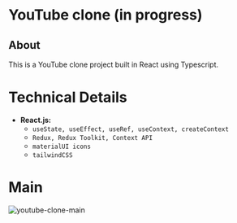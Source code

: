 # YouTube clone (in progress)

## About
This is a YouTube clone project built in React using Typescript.

# Technical Details
- **React.js:**
  - `useState, useEffect, useRef, useContext, createContext`
  - `Redux, Redux Toolkit, Context API`
  - `materialUI icons`
  - `tailwindCSS`
 
# Main

![youtube-clone-main](https://github.com/user-attachments/assets/184a4fb2-aabc-48e7-b2f0-2401ab99a2bd)
